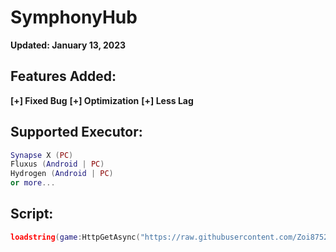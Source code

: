# SymphonyHub

**Updated: January 13, 2023**

## Features Added:
**[+] Fixed Bug**
**[+] Optimization**
**[+] Less Lag**

## Supported Executor:
```lua
Synapse X (PC)
Fluxus (Android | PC)
Hydrogen (Android | PC)
or more...
```

## Script:

```lua
loadstring(game:HttpGetAsync("https://raw.githubusercontent.com/Zoi8752/SymphonyHub/main/Script"))()
```
